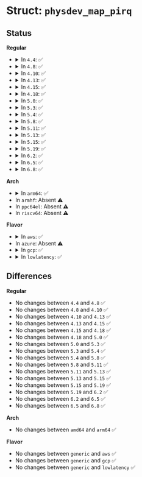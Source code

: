 # Struct: <code>physdev_map_pirq</code>

## Status
<b>Regular</b>
<ul>
<li>
<details>
<summary>In <code>4.4</code>: ✅</summary>

```c
struct physdev_map_pirq {
    domid_t domid;
    int type;
    int index;
    int pirq;
    int bus;
    int devfn;
    int entry_nr;
    uint64_t table_base;
};
```
</details>
</li>
<li>
<details>
<summary>In <code>4.8</code>: ✅</summary>

```c
struct physdev_map_pirq {
    domid_t domid;
    int type;
    int index;
    int pirq;
    int bus;
    int devfn;
    int entry_nr;
    uint64_t table_base;
};
```
</details>
</li>
<li>
<details>
<summary>In <code>4.10</code>: ✅</summary>

```c
struct physdev_map_pirq {
    domid_t domid;
    int type;
    int index;
    int pirq;
    int bus;
    int devfn;
    int entry_nr;
    uint64_t table_base;
};
```
</details>
</li>
<li>
<details>
<summary>In <code>4.13</code>: ✅</summary>

```c
struct physdev_map_pirq {
    domid_t domid;
    int type;
    int index;
    int pirq;
    int bus;
    int devfn;
    int entry_nr;
    uint64_t table_base;
};
```
</details>
</li>
<li>
<details>
<summary>In <code>4.15</code>: ✅</summary>

```c
struct physdev_map_pirq {
    domid_t domid;
    int type;
    int index;
    int pirq;
    int bus;
    int devfn;
    int entry_nr;
    uint64_t table_base;
};
```
</details>
</li>
<li>
<details>
<summary>In <code>4.18</code>: ✅</summary>

```c
struct physdev_map_pirq {
    domid_t domid;
    int type;
    int index;
    int pirq;
    int bus;
    int devfn;
    int entry_nr;
    uint64_t table_base;
};
```
</details>
</li>
<li>
<details>
<summary>In <code>5.0</code>: ✅</summary>

```c
struct physdev_map_pirq {
    domid_t domid;
    int type;
    int index;
    int pirq;
    int bus;
    int devfn;
    int entry_nr;
    uint64_t table_base;
};
```
</details>
</li>
<li>
<details>
<summary>In <code>5.3</code>: ✅</summary>

```c
struct physdev_map_pirq {
    domid_t domid;
    int type;
    int index;
    int pirq;
    int bus;
    int devfn;
    int entry_nr;
    uint64_t table_base;
};
```
</details>
</li>
<li>
<details>
<summary>In <code>5.4</code>: ✅</summary>

```c
struct physdev_map_pirq {
    domid_t domid;
    int type;
    int index;
    int pirq;
    int bus;
    int devfn;
    int entry_nr;
    uint64_t table_base;
};
```
</details>
</li>
<li>
<details>
<summary>In <code>5.8</code>: ✅</summary>

```c
struct physdev_map_pirq {
    domid_t domid;
    int type;
    int index;
    int pirq;
    int bus;
    int devfn;
    int entry_nr;
    uint64_t table_base;
};
```
</details>
</li>
<li>
<details>
<summary>In <code>5.11</code>: ✅</summary>

```c
struct physdev_map_pirq {
    domid_t domid;
    int type;
    int index;
    int pirq;
    int bus;
    int devfn;
    int entry_nr;
    uint64_t table_base;
};
```
</details>
</li>
<li>
<details>
<summary>In <code>5.13</code>: ✅</summary>

```c
struct physdev_map_pirq {
    domid_t domid;
    int type;
    int index;
    int pirq;
    int bus;
    int devfn;
    int entry_nr;
    uint64_t table_base;
};
```
</details>
</li>
<li>
<details>
<summary>In <code>5.15</code>: ✅</summary>

```c
struct physdev_map_pirq {
    domid_t domid;
    int type;
    int index;
    int pirq;
    int bus;
    int devfn;
    int entry_nr;
    uint64_t table_base;
};
```
</details>
</li>
<li>
<details>
<summary>In <code>5.19</code>: ✅</summary>

```c
struct physdev_map_pirq {
    domid_t domid;
    int type;
    int index;
    int pirq;
    int bus;
    int devfn;
    int entry_nr;
    uint64_t table_base;
};
```
</details>
</li>
<li>
<details>
<summary>In <code>6.2</code>: ✅</summary>

```c
struct physdev_map_pirq {
    domid_t domid;
    int type;
    int index;
    int pirq;
    int bus;
    int devfn;
    int entry_nr;
    uint64_t table_base;
};
```
</details>
</li>
<li>
<details>
<summary>In <code>6.5</code>: ✅</summary>

```c
struct physdev_map_pirq {
    domid_t domid;
    int type;
    int index;
    int pirq;
    int bus;
    int devfn;
    int entry_nr;
    uint64_t table_base;
};
```
</details>
</li>
<li>
<details>
<summary>In <code>6.8</code>: ✅</summary>

```c
struct physdev_map_pirq {
    domid_t domid;
    int type;
    int index;
    int pirq;
    int bus;
    int devfn;
    int entry_nr;
    uint64_t table_base;
};
```
</details>
</li>
</ul>
<b>Arch</b>
<ul>
<li>
<details>
<summary>In <code>arm64</code>: ✅</summary>

```c
struct physdev_map_pirq {
    domid_t domid;
    int type;
    int index;
    int pirq;
    int bus;
    int devfn;
    int entry_nr;
    uint64_t table_base;
};
```
</details>
</li>
<li>
In <code>armhf</code>: Absent ⚠️
</li>
<li>
In <code>ppc64el</code>: Absent ⚠️
</li>
<li>
In <code>riscv64</code>: Absent ⚠️
</li>
</ul>
<b>Flavor</b>
<ul>
<li>
<details>
<summary>In <code>aws</code>: ✅</summary>

```c
struct physdev_map_pirq {
    domid_t domid;
    int type;
    int index;
    int pirq;
    int bus;
    int devfn;
    int entry_nr;
    uint64_t table_base;
};
```
</details>
</li>
<li>
In <code>azure</code>: Absent ⚠️
</li>
<li>
<details>
<summary>In <code>gcp</code>: ✅</summary>

```c
struct physdev_map_pirq {
    domid_t domid;
    int type;
    int index;
    int pirq;
    int bus;
    int devfn;
    int entry_nr;
    uint64_t table_base;
};
```
</details>
</li>
<li>
<details>
<summary>In <code>lowlatency</code>: ✅</summary>

```c
struct physdev_map_pirq {
    domid_t domid;
    int type;
    int index;
    int pirq;
    int bus;
    int devfn;
    int entry_nr;
    uint64_t table_base;
};
```
</details>
</li>
</ul>

## Differences
<b>Regular</b>
<ul>
<li>
No changes between <code>4.4</code> and <code>4.8</code> ✅
</li>
<li>
No changes between <code>4.8</code> and <code>4.10</code> ✅
</li>
<li>
No changes between <code>4.10</code> and <code>4.13</code> ✅
</li>
<li>
No changes between <code>4.13</code> and <code>4.15</code> ✅
</li>
<li>
No changes between <code>4.15</code> and <code>4.18</code> ✅
</li>
<li>
No changes between <code>4.18</code> and <code>5.0</code> ✅
</li>
<li>
No changes between <code>5.0</code> and <code>5.3</code> ✅
</li>
<li>
No changes between <code>5.3</code> and <code>5.4</code> ✅
</li>
<li>
No changes between <code>5.4</code> and <code>5.8</code> ✅
</li>
<li>
No changes between <code>5.8</code> and <code>5.11</code> ✅
</li>
<li>
No changes between <code>5.11</code> and <code>5.13</code> ✅
</li>
<li>
No changes between <code>5.13</code> and <code>5.15</code> ✅
</li>
<li>
No changes between <code>5.15</code> and <code>5.19</code> ✅
</li>
<li>
No changes between <code>5.19</code> and <code>6.2</code> ✅
</li>
<li>
No changes between <code>6.2</code> and <code>6.5</code> ✅
</li>
<li>
No changes between <code>6.5</code> and <code>6.8</code> ✅
</li>
</ul>
<b>Arch</b>
<ul>
<li>
No changes between <code>amd64</code> and <code>arm64</code> ✅
</li>
</ul>
<b>Flavor</b>
<ul>
<li>
No changes between <code>generic</code> and <code>aws</code> ✅
</li>
<li>
No changes between <code>generic</code> and <code>gcp</code> ✅
</li>
<li>
No changes between <code>generic</code> and <code>lowlatency</code> ✅
</li>
</ul>
